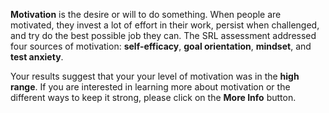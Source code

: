 **Motivation** is the desire or will to do something. When people are motivated, they invest a lot of effort in their work, persist when challenged, and try do the best possible job they can. The SRL assessment addressed four sources of motivation: **self-efficacy**, **goal orientation**, **mindset**, and **test anxiety**. 

Your results suggest that your your level of motivation was in the **high range**. If you are interested in learning more about motivation or the different ways to keep it strong, please click on the **More Info** button. 
